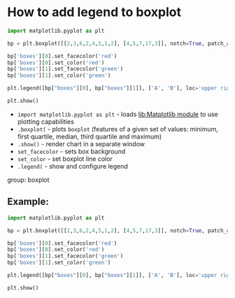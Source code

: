 # How to add legend to boxplot

```python
import matplotlib.pyplot as plt

bp = plt.boxplot([[2,3,6,2,4,5,1,2], [4,5,7,17,3]], notch=True, patch_artist=True)

bp['boxes'][0].set_facecolor('red')
bp['boxes'][0].set_color('red')
bp['boxes'][1].set_facecolor('green')
bp['boxes'][1].set_color('green')

plt.legend([bp["boxes"][0], bp["boxes"][1]], ['A', 'B'], loc='upper right')

plt.show()
```

- `import matplotlib.pyplot as plt` - loads [lib:Matplotlib module](python-matplotlib/how-to-install-matplotlib-python-lib-in-ubuntu-ubuntuversion) to use plotting capabilities
- `.boxplot(` - plots `boxplot` (features of a given set of values: minimum, first quartile, median, third quartile and maximum)
- `.show()` - render chart in a separate window
- `set_facecolor` - sets box background
- `set_color` - set boxplot line color
- `.legend(` - show and configure legend

group: boxplot

## Example: 
```python
import matplotlib.pyplot as plt

bp = plt.boxplot([[2,3,6,2,4,5,1,2], [4,5,7,17,3]], notch=True, patch_artist=True)

bp['boxes'][0].set_facecolor('red')
bp['boxes'][0].set_color('red')
bp['boxes'][1].set_facecolor('green')
bp['boxes'][1].set_color('green')

plt.legend([bp["boxes"][0], bp["boxes"][1]], ['A', 'B'], loc='upper right')

plt.show()
```

